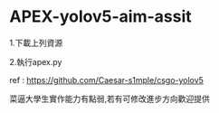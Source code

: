 # APEX-yolov5-aim-assit
1.下載上列資源

2.執行apex.py

ref : https://github.com/Caesar-s1mple/csgo-yolov5

菜逼大學生實作能力有點弱,若有可修改進步方向歡迎提供
